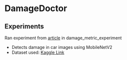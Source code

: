 # DamageDoctor


## Experiments
Ran experiment from [article](https://www.labellerr.com/blog/ml-beginners-guide-to-build-car-damage-detection-ai-model/) in damage_metric_experiment
- Detects damage in car images using MobileNetV2
- Dataset used: [Kaggle Link](https://www.kaggle.com/datasets/anujms/car-damage-detection)